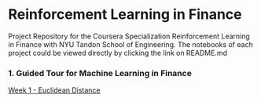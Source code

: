 # Reinforcement Learning in Finance

Project Repository for the Coursera Specialization Reinforcement Learning in Finance with NYU Tandon School of Engineering. The notebooks of each project could be viewed directly by clicking the link on README.md


### 1. Guided Tour for Machine Learning in Finance

[Week 1 - Euclidean Distance](http://nbviewer.jupyter.org/github/chenbowen184/Reinforcement_Learning_in_Finance/blob/master/Week%201%20-%20Euclidean%20Distance/Euclidian_Distance.ipynb)
